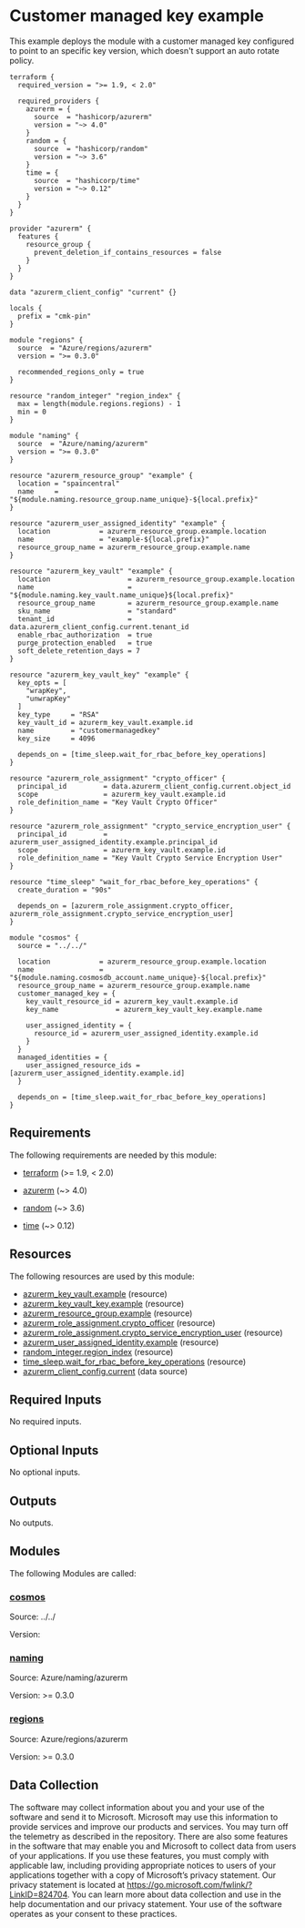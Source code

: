 <!-- BEGIN_TF_DOCS -->
<!-- Code generated by terraform-docs. DO NOT EDIT. -->
# Customer managed key example

This example deploys the module with a customer managed key configured to point to an specific key version, which doesn't support an auto rotate policy.

```hcl
terraform {
  required_version = ">= 1.9, < 2.0"

  required_providers {
    azurerm = {
      source  = "hashicorp/azurerm"
      version = "~> 4.0"
    }
    random = {
      source  = "hashicorp/random"
      version = "~> 3.6"
    }
    time = {
      source  = "hashicorp/time"
      version = "~> 0.12"
    }
  }
}

provider "azurerm" {
  features {
    resource_group {
      prevent_deletion_if_contains_resources = false
    }
  }
}

data "azurerm_client_config" "current" {}

locals {
  prefix = "cmk-pin"
}

module "regions" {
  source  = "Azure/regions/azurerm"
  version = ">= 0.3.0"

  recommended_regions_only = true
}

resource "random_integer" "region_index" {
  max = length(module.regions.regions) - 1
  min = 0
}

module "naming" {
  source  = "Azure/naming/azurerm"
  version = ">= 0.3.0"
}

resource "azurerm_resource_group" "example" {
  location = "spaincentral"
  name     = "${module.naming.resource_group.name_unique}-${local.prefix}"
}

resource "azurerm_user_assigned_identity" "example" {
  location            = azurerm_resource_group.example.location
  name                = "example-${local.prefix}"
  resource_group_name = azurerm_resource_group.example.name
}

resource "azurerm_key_vault" "example" {
  location                   = azurerm_resource_group.example.location
  name                       = "${module.naming.key_vault.name_unique}${local.prefix}"
  resource_group_name        = azurerm_resource_group.example.name
  sku_name                   = "standard"
  tenant_id                  = data.azurerm_client_config.current.tenant_id
  enable_rbac_authorization  = true
  purge_protection_enabled   = true
  soft_delete_retention_days = 7
}

resource "azurerm_key_vault_key" "example" {
  key_opts = [
    "wrapKey",
    "unwrapKey"
  ]
  key_type     = "RSA"
  key_vault_id = azurerm_key_vault.example.id
  name         = "customermanagedkey"
  key_size     = 4096

  depends_on = [time_sleep.wait_for_rbac_before_key_operations]
}

resource "azurerm_role_assignment" "crypto_officer" {
  principal_id         = data.azurerm_client_config.current.object_id
  scope                = azurerm_key_vault.example.id
  role_definition_name = "Key Vault Crypto Officer"
}

resource "azurerm_role_assignment" "crypto_service_encryption_user" {
  principal_id         = azurerm_user_assigned_identity.example.principal_id
  scope                = azurerm_key_vault.example.id
  role_definition_name = "Key Vault Crypto Service Encryption User"
}

resource "time_sleep" "wait_for_rbac_before_key_operations" {
  create_duration = "90s"

  depends_on = [azurerm_role_assignment.crypto_officer, azurerm_role_assignment.crypto_service_encryption_user]
}

module "cosmos" {
  source = "../../"

  location            = azurerm_resource_group.example.location
  name                = "${module.naming.cosmosdb_account.name_unique}-${local.prefix}"
  resource_group_name = azurerm_resource_group.example.name
  customer_managed_key = {
    key_vault_resource_id = azurerm_key_vault.example.id
    key_name              = azurerm_key_vault_key.example.name

    user_assigned_identity = {
      resource_id = azurerm_user_assigned_identity.example.id
    }
  }
  managed_identities = {
    user_assigned_resource_ids = [azurerm_user_assigned_identity.example.id]
  }

  depends_on = [time_sleep.wait_for_rbac_before_key_operations]
}
```

<!-- markdownlint-disable MD033 -->
## Requirements

The following requirements are needed by this module:

- <a name="requirement_terraform"></a> [terraform](#requirement\_terraform) (>= 1.9, < 2.0)

- <a name="requirement_azurerm"></a> [azurerm](#requirement\_azurerm) (~> 4.0)

- <a name="requirement_random"></a> [random](#requirement\_random) (~> 3.6)

- <a name="requirement_time"></a> [time](#requirement\_time) (~> 0.12)

## Resources

The following resources are used by this module:

- [azurerm_key_vault.example](https://registry.terraform.io/providers/hashicorp/azurerm/latest/docs/resources/key_vault) (resource)
- [azurerm_key_vault_key.example](https://registry.terraform.io/providers/hashicorp/azurerm/latest/docs/resources/key_vault_key) (resource)
- [azurerm_resource_group.example](https://registry.terraform.io/providers/hashicorp/azurerm/latest/docs/resources/resource_group) (resource)
- [azurerm_role_assignment.crypto_officer](https://registry.terraform.io/providers/hashicorp/azurerm/latest/docs/resources/role_assignment) (resource)
- [azurerm_role_assignment.crypto_service_encryption_user](https://registry.terraform.io/providers/hashicorp/azurerm/latest/docs/resources/role_assignment) (resource)
- [azurerm_user_assigned_identity.example](https://registry.terraform.io/providers/hashicorp/azurerm/latest/docs/resources/user_assigned_identity) (resource)
- [random_integer.region_index](https://registry.terraform.io/providers/hashicorp/random/latest/docs/resources/integer) (resource)
- [time_sleep.wait_for_rbac_before_key_operations](https://registry.terraform.io/providers/hashicorp/time/latest/docs/resources/sleep) (resource)
- [azurerm_client_config.current](https://registry.terraform.io/providers/hashicorp/azurerm/latest/docs/data-sources/client_config) (data source)

<!-- markdownlint-disable MD013 -->
## Required Inputs

No required inputs.

## Optional Inputs

No optional inputs.

## Outputs

No outputs.

## Modules

The following Modules are called:

### <a name="module_cosmos"></a> [cosmos](#module\_cosmos)

Source: ../../

Version:

### <a name="module_naming"></a> [naming](#module\_naming)

Source: Azure/naming/azurerm

Version: >= 0.3.0

### <a name="module_regions"></a> [regions](#module\_regions)

Source: Azure/regions/azurerm

Version: >= 0.3.0

<!-- markdownlint-disable-next-line MD041 -->
## Data Collection

The software may collect information about you and your use of the software and send it to Microsoft. Microsoft may use this information to provide services and improve our products and services. You may turn off the telemetry as described in the repository. There are also some features in the software that may enable you and Microsoft to collect data from users of your applications. If you use these features, you must comply with applicable law, including providing appropriate notices to users of your applications together with a copy of Microsoft’s privacy statement. Our privacy statement is located at <https://go.microsoft.com/fwlink/?LinkID=824704>. You can learn more about data collection and use in the help documentation and our privacy statement. Your use of the software operates as your consent to these practices.
<!-- END_TF_DOCS -->